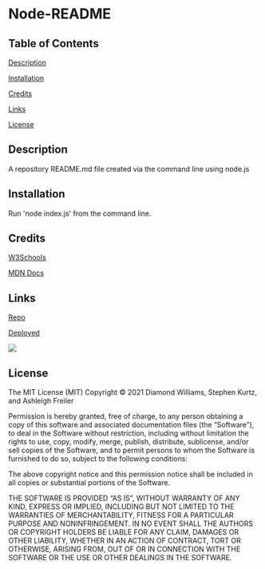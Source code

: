 # Node-README

## Table of Contents

[Description](#description)

[Installation](#installation)

[Credits](#credits)

[Links](#links)

[License](#license)

## Description

A repository README.md file created via the command line using node.js

## Installation

Run 'node index.js' from the command line.

## Credits

[W3Schools](#https://www.w3schools.com/)

[MDN Docs](#https://developer.mozilla.org/en-US/docs/Learn)

## Links

[Repo](#https://github.com/ARFreiler/Node-README)

[Deployed](#https://arfreiler.github.io/Node-README/)

![](https://user-images.githubusercontent.com/75546695/116824282-5d415800-ab57-11eb-8749-bc86e1236a3b.png)

## License

The MIT License (MIT) Copyright © 2021 Diamond Williams, Stephen Kurtz, and Ashleigh Freiler

Permission is hereby granted, free of charge, to any person obtaining a copy of this software and associated documentation files (the “Software”), to deal in the Software without restriction, including without limitation the rights to use, copy, modify, merge, publish, distribute, sublicense, and/or sell copies of the Software, and to permit persons to whom the Software is furnished to do so, subject to the following conditions:

The above copyright notice and this permission notice shall be included in all copies or substantial portions of the Software.

THE SOFTWARE IS PROVIDED “AS IS”, WITHOUT WARRANTY OF ANY KIND, EXPRESS OR IMPLIED, INCLUDING BUT NOT LIMITED TO THE WARRANTIES OF MERCHANTABILITY, FITNESS FOR A PARTICULAR PURPOSE AND NONINFRINGEMENT. IN NO EVENT SHALL THE AUTHORS OR COPYRIGHT HOLDERS BE LIABLE FOR ANY CLAIM, DAMAGES OR OTHER LIABILITY, WHETHER IN AN ACTION OF CONTRACT, TORT OR OTHERWISE, ARISING FROM, OUT OF OR IN CONNECTION WITH THE SOFTWARE OR THE USE OR OTHER DEALINGS IN THE SOFTWARE.
